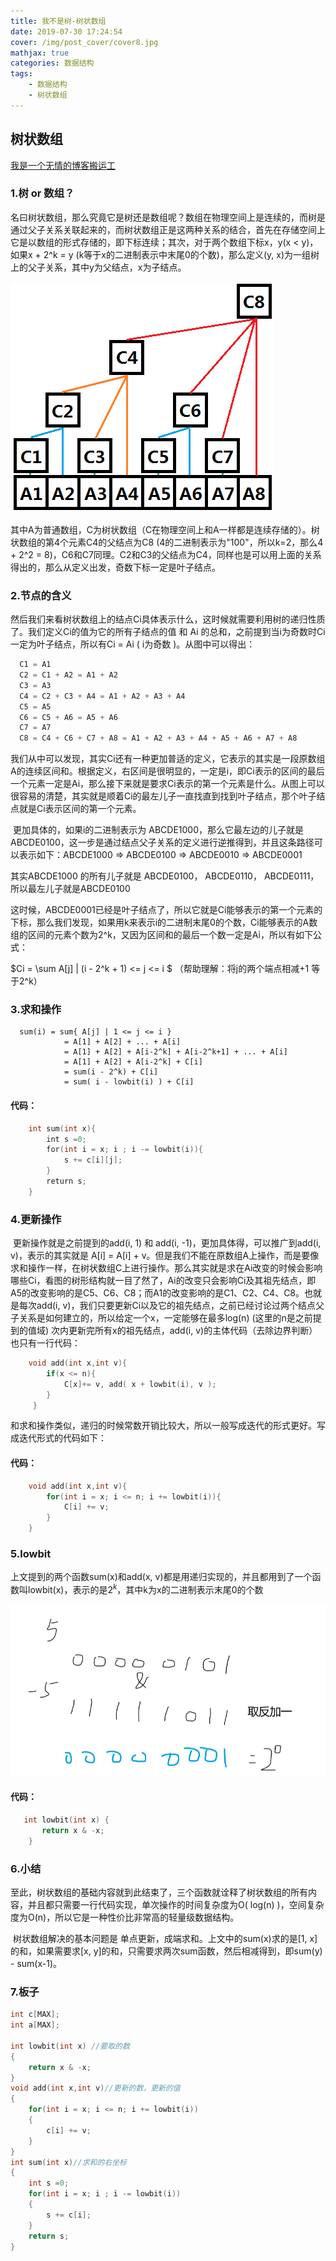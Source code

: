 ```yaml
---
title: 我不是树-树状数组
date: 2019-07-30 17:24:54
cover: /img/post_cover/cover8.jpg
mathjax: true
categories: 数据结构
tags: 
    - 数据结构	
    - 树状数组
---
```


## 树状数组

[我是一个无情的博客搬运工](https://blog.csdn.net/WhereIsHeroFrom/article/details/78922383)

### 1.树 or 数组？

​	名曰树状数组，那么究竟它是树还是数组呢？数组在物理空间上是连续的，而树是通过父子关系关联起来的，而树状数组正是这两种关系的结合，首先在存储空间上它是以数组的形式存储的，即下标连续；其次，对于两个数组下标x，y(x < y)，如果x + 2^k = y (k等于x的二进制表示中末尾0的个数)，那么定义(y, x)为一组树上的父子关系，其中y为父结点，x为子结点。

![](/img/post_blog/树状数组-1.png)

其中A为普通数组，C为树状数组（C在物理空间上和A一样都是连续存储的）。树状数组的第4个元素C4的父结点为C8 (4的二进制表示为"100"，所以k=2，那么4 + 2^2 = 8)，C6和C7同理。C2和C3的父结点为C4，同样也是可以用上面的关系得出的，那么从定义出发，奇数下标一定是叶子结点。

### 2.节点的含义

​	然后我们来看树状数组上的结点Ci具体表示什么，这时候就需要利用树的递归性质了。我们定义Ci的值为它的所有子结点的值 和 Ai 的总和，之前提到当i为奇数时Ci一定为叶子结点，所以有Ci = Ai  ( i为奇数 )。从图中可以得出：

```cpp
  C1 = A1
  C2 = C1 + A2 = A1 + A2
  C3 = A3
  C4 = C2 + C3 + A4 = A1 + A2 + A3 + A4
  C5 = A5
  C6 = C5 + A6 = A5 + A6
  C7 = A7
  C8 = C4 + C6 + C7 + A8 = A1 + A2 + A3 + A4 + A5 + A6 + A7 + A8
```
​	我们从中可以发现，其实Ci还有一种更加普适的定义，它表示的其实是一段原数组A的连续区间和。根据定义，右区间是很明显的，一定是i，即Ci表示的区间的最后一个元素一定是Ai，那么接下来就是要求Ci表示的第一个元素是什么。从图上可以很容易的清楚，其实就是顺着Ci的最左儿子一直找直到找到叶子结点，那个叶子结点就是Ci表示区间的第一个元素。

​	更加具体的，如果i的二进制表示为 ABCDE1000，那么它最左边的儿子就是 ABCDE0100，这一步是通过结点父子关系的定义进行逆推得到，并且这条路径可以表示如下：
​	ABCDE1000 => ABCDE0100 => ABCDE0010 => ABCDE0001

其实ABCDE1000 的所有儿子就是 ABCDE0100， ABCDE0110， ABCDE0111，所以最左儿子就是ABCDE0100

​	这时候，ABCDE0001已经是叶子结点了，所以它就是Ci能够表示的第一个元素的下标，那么我们发现，如果用k来表示i的二进制末尾0的个数，Ci能够表示的A数组的区间的元素个数为2^k，又因为区间和的最后一个数一定是Ai，所以有如下公式：

$Ci  =  \sum A[j]  |  (i - 2^k + 1) <= j <= i   $ （帮助理解：将j的两个端点相减+1 等于2^k）

### 3.求和操作

      sum(i) = sum{ A[j] | 1 <= j <= i }
                = A[1] + A[2] + ... + A[i] 
                = A[1] + A[2] + A[i-2^k] + A[i-2^k+1] + ... + A[i]
                = A[1] + A[2] + A[i-2^k] + C[i]
                = sum(i - 2^k) + C[i]
                = sum( i - lowbit(i) ) + C[i]
#### 代码：

```cpp
    int sum(int x){
        int s =0;
        for(int i = x; i ; i -= lowbit(i)){
            s += c[i][j];
        }
        return s;    
    }
```

### 4.更新操作

​	更新操作就是之前提到的add(i, 1) 和 add(i, -1)，更加具体得，可以推广到add(i, v)，表示的其实就是 A[i] = A[i] + v。但是我们不能在原数组A上操作，而是要像求和操作一样，在树状数组C上进行操作。
​	那么其实就是求在Ai改变的时候会影响哪些Ci，看图的树形结构就一目了然了，Ai的改变只会影响Ci及其祖先结点，即A5的改变影响的是C5、C6、C8；而A1的改变影响的是C1、C2、C4、C8。
​	也就是每次add(i, v)，我们只要更新Ci以及它的祖先结点，之前已经讨论过两个结点父子关系是如何建立的，所以给定一个x，一定能够在最多log(n) (这里的n是之前提到的值域) 次内更新完所有x的祖先结点，add(i, v)的主体代码（去除边界判断）也只有一行代码：

```cpp
    void add(int x,int v){
        if(x <= n){
            C[x]+= v, add( x + lowbit(i), v );
        }
     }
```

​	和求和操作类似，递归的时候常数开销比较大，所以一般写成迭代的形式更好。写成迭代形式的代码如下：

#### 代码：

```cpp
    void add(int x,int v){
        for(int i = x; i <= n; i += lowbit(i)){
            C[i] += v;
        }
    }
```

### 5.lowbit

上文提到的两个函数sum(x)和add(x, v)都是用递归实现的，并且都用到了一个函数叫lowbit(x)，表示的是$2^k$，其中k为x的二进制表示末尾0的个数

![](/img/post_blog/树状数组-2.png)

#### 代码：

```cpp
   int lowbit(int x) {
       return x & -x;
    }
```

### 6.小结

​	至此，树状数组的基础内容就到此结束了，三个函数就诠释了树状数组的所有内容，并且都只需要一行代码实现，单次操作的时间复杂度为O( log(n) )，空间复杂度为O(n)，所以它是一种性价比非常高的轻量级数据结构。

​	树状数组解决的基本问题是 单点更新，成端求和。上文中的sum(x)求的是[1, x]的和，如果需要求[x, y]的和，只需要求两次sum函数，然后相减得到，即sum(y) - sum(x-1)。

### 7.板子

```cpp
int c[MAX];
int a[MAX];

int lowbit(int x) //要取的数
{
	return x & -x;
}
void add(int x,int v)//更新的数，更新的值
{
	for(int i = x; i <= n; i += lowbit(i))
	{
        c[i] += v;
    }
}
int sum(int x)//求和的右坐标
{
    int s =0;
    for(int i = x; i ; i -= lowbit(i))
    {
        s += c[i];
    }
    return s;    
}
```

